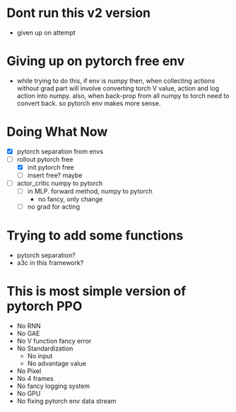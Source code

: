 # Dont run this v2 version
- given up on attempt 
# Giving up on pytorch free env
- while trying to do this, if env is numpy
then, when collecting actions without grad part
will involve converting torch V value, action and log action
into numpy. also, when back-prop from all numpy to torch
need to convert back. so pytorch env makes more sense.

# Doing What Now
- [x] pytorch separation from envs
- [ ] rollout pytorch free
    - [x] init pytorch free
    - [ ] insert free? maybe
- [ ] actor_critic numpy to pytorch
    - [ ] in MLP. forward method, numpy to pytorch
        - no fancy, only change
    - [ ] no grad for acting
 
# Trying to add some functions
- pytorch separation?
- a3c in this framework?

# This is most simple version of pytorch PPO
- No RNN
- No GAE
- No V function fancy error
- No Standardization
    - No input
    - No advantage value
- No Pixel
- No 4 frames
- No fancy logging system
- No GPU
- No fixing pytorch env data stream